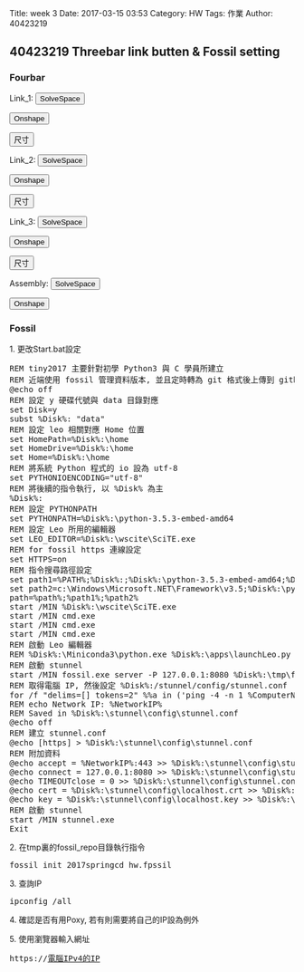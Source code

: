 Title: week 3
Date: 2017-03-15 03:53
Category: HW
Tags: 作業
Author: 40423219

<h2>
40423219
Threebar link butten & Fossil setting 
</h2>
<!-- PELICAN_END_SUMMARY -->


<h3>Fourbar</h3>

<p>Link_1: <button onClick="lity('https://vimeo.com/207988323')"><span class="glyphicon glyphicon-facetime-video"></span> SolveSpace</button> 

<button onClick="lity('https://vimeo.com/209500349')"><span class="glyphicon glyphicon-facetime-video"></span> Onshape</button> 

<button onClick="lity('./../data/solvespace/threebar/link1(Onshape).png')"><span class="glyphicon glyphicon-picture"></span> 尺寸</button>
</p>


<p>Link_2: <button onClick="lity('https://vimeo.com/207988326')"><span class="glyphicon glyphicon-facetime-video"></span> SolveSpace</button> 

<button onClick="lity('https://vimeo.com/209500357')"><span class="glyphicon glyphicon-facetime-video"></span> Onshape</button> 

<button onClick="lity('./../data/solvespace/threebar/link2(Onshape).png')"><span class="glyphicon glyphicon-picture"></span> 尺寸</button>
</p>


<p>Link_3: <button onClick="lity('https://vimeo.com/207988331')"><span class="glyphicon glyphicon-facetime-video"></span> SolveSpace</button>
 
<button onClick="lity('https://vimeo.com/209500367')"><span class="glyphicon glyphicon-facetime-video"></span> Onshape</button> 

<button onClick="lity('./../data/solvespace/threebar/link3(Onshape).png')"><span class="glyphicon glyphicon-picture"></span> 尺寸</button>


<p>Assembly: <button onClick="lity('https://vimeo.com/207990020')"><span class="glyphicon glyphicon-facetime-video"></span> SolveSpace</button> 

<button onClick="lity('https://vimeo.com/209501477')"><span class="glyphicon glyphicon-facetime-video"></span> Onshape</button>
</p>

<h3>Fossil</h3>
<p>1. 更改Start.bat設定</p>
<pre class="brush: python">
REM tiny2017 主要針對初學 Python3 與 C 學員所建立
REM 近端使用 fossil 管理資料版本, 並且定時轉為 git 格式後上傳到 github
@echo off
REM 設定 y 硬碟代號與 data 目錄對應
set Disk=y
subst %Disk%: "data"
REM 設定 leo 相關對應 Home 位置
set HomePath=%Disk%:\home
set HomeDrive=%Disk%:\home
set Home=%Disk%:\home
REM 將系統 Python 程式的 io 設為 utf-8
set PYTHONIOENCODING="utf-8"
REM 將後續的指令執行, 以 %Disk% 為主
%Disk%:
REM 設定 PYTHONPATH
set PYTHONPATH=%Disk%:\python-3.5.3-embed-amd64
REM 設定 Leo 所用的編輯器
set LEO_EDITOR=%Disk%:\wscite\SciTE.exe
REM for fossil https 連線設定
set HTTPS=on
REM 指令搜尋路徑設定
set path1=%PATH%;%Disk%:;%Disk%:\python-3.5.3-embed-amd64;%Disk%:\git\bin;%Disk%:\stunnel\bin;%Disk%:\sqlite-tools;%Disk%:\python-3.5.3-embed-amd64\Scripts;%Disk%:\portablegit\bin;
set path2=c:\Windows\Microsoft.NET\Framework\v3.5;%Disk%:\python-3.5.3-embed-amd64\Lib\site-packages;
path=%path%;%path1%;%path2%
start /MIN %Disk%:\wscite\SciTE.exe
start /MIN cmd.exe
start /MIN cmd.exe
start /MIN cmd.exe
REM 啟動 Leo 編輯器
REM %Disk%:\Miniconda3\python.exe %Disk%:\apps\launchLeo.py
REM 啟動 stunnel
start /MIN fossil.exe server -P 127.0.0.1:8080 %Disk%:\tmp\fossil_repo\2017springcd_hw.fpssil
REM 取得電腦 IP, 然後設定 %Disk%:/stunnel/config/stunnel.conf
for /f "delims=[] tokens=2" %%a in ('ping -4 -n 1 %ComputerName% ^| findstr [') do set NetworkIP=%%a
REM echo Network IP: %NetworkIP%
REM Saved in %Disk%:\stunnel\config\stunnel.conf
@echo off
REM 建立 stunnel.conf
@echo [https] > %Disk%:\stunnel\config\stunnel.conf
REM 附加資料
@echo accept = %NetworkIP%:443 >> %Disk%:\stunnel\config\stunnel.conf
@echo connect = 127.0.0.1:8080 >> %Disk%:\stunnel\config\stunnel.conf
@echo TIMEOUTclose = 0 >> %Disk%:\stunnel\config\stunnel.conf
@echo cert = %Disk%:\stunnel\config\localhost.crt >> %Disk%:\stunnel\config\stunnel.conf
@echo key = %Disk%:\stunnel\config\localhost.key >> %Disk%:\stunnel\config\stunnel.conf
REM 啟動 stunnel
start /MIN stunnel.exe
Exit
</pre>

<p>2. 在tmp裏的fossil_repo目錄執行指令</p>
<pre>fossil init 2017springcd_hw.fpssil</pre>

<p>3. 查詢IP</p>
<pre>ipconfig /all</pre>

<p>4. 確認是否有用Poxy, 若有則需要將自己的IP設為例外</p>

<p>5. 使用瀏覽器輸入網址</p>
<pre>https://<u>電腦IPv4的IP</u></pre>